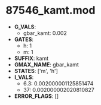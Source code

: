 # 87546_kamt.mod

- **G_VALS**:
  - gbar_kamt: 0.002
- **GATES**:
  - h: 1
  - m: 1
- **SUFFIX**: kamt
- **GMAX_NAME**: gbar_kamt
- **STATES**: ['m', 'h']
- **I_VALS**:
  - 6.3: 0.002000001125851474
  - 37: 0.002000002020810827
- **ERROR_FLAGS**: []
